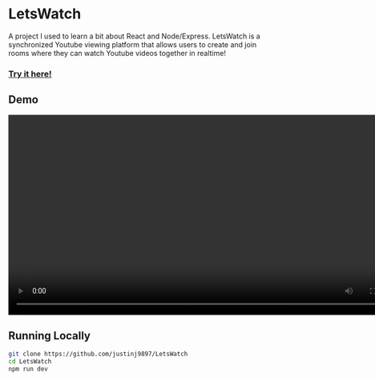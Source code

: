 # LetsWatch

A project I used to learn a bit about React and Node/Express. LetsWatch is a synchronized Youtube viewing platform
that allows users to create and join rooms where they can watch Youtube videos together in realtime!

### [Try it here!](https://letswatch-w6xt.onrender.com/)

## Demo

<video src="https://<your-username>.github.io/LetsWatch/letswatch2025_demo.mp4" width="800" controls></video>

## Running Locally

```bash
git clone https://github.com/justinj9897/LetsWatch
cd LetsWatch
npm run dev
```

